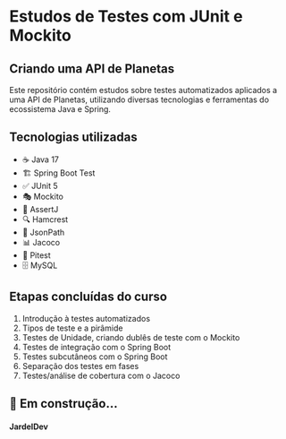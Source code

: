 # Estudos de Testes com JUnit e Mockito

## Criando uma API de Planetas

Este repositório contém estudos sobre testes automatizados aplicados a uma API de Planetas, utilizando diversas tecnologias e ferramentas do ecossistema Java e Spring.

## Tecnologias utilizadas
- ☕ Java 17
- 🏗️ Spring Boot Test
- ✅ JUnit 5
- 🎭 Mockito
- 🧐 AssertJ
- 🔍 Hamcrest
- 📜 JsonPath
- 📊 Jacoco
- 🧪 Pitest
- 🗄️ MySQL

## Etapas concluídas do curso
1. Introdução à testes automatizados
2. Tipos de teste e a pirâmide
3. Testes de Unidade, criando dublês de teste com o Mockito
4. Testes de integração com o Spring Boot
5. Testes subcutâneos com o Spring Boot
6. Separação dos testes em fases
7. Testes/análise de cobertura com o Jacoco

## 🚧 Em construção...

#### JardelDev
